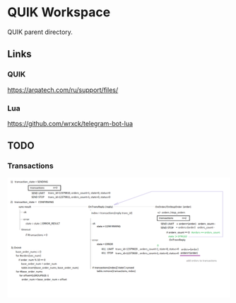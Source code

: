 # QUIK Workspace

QUIK parent directory.

## Links

### QUIK

https://arqatech.com/ru/support/files/


### Lua

https://github.com/wrxck/telegram-bot-lua

## TODO

### Transactions

![alt text](/arch_transactions.png "transactions architecture")
